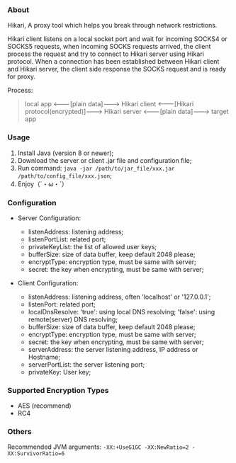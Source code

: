 ### About
Hikari, A proxy tool which helps you break through network restrictions.

Hikari client listens on a local socket port and wait for incoming SOCKS4 or SOCKS5 requests,
when incoming SOCKS requests arrived, the client process the request and try to connect to Hikari server using Hikari protocol.
When a connection has been established between Hikari client and Hikari server,
the client side response the SOCKS request and is ready for proxy.

Process:

> local app <---[plain data]---> Hikari client <---[Hikari protocol(encrypted)]---> Hikari server <---[plain data]---> target app

### Usage
1. Install Java (version 8 or newer);
2. Download the server or client .jar file and configuration file;
3. Run command: ```java -jar /path/to/jar_file/xxx.jar /path/to/config_file/xxx.json```;
4. Enjoy（´・ω・`）

### Configuration
* Server Configuration:
  * listenAddress: listening address;
  * listenPortList: related port;
  * privateKeyList: the list of allowed user keys;
  * bufferSize: size of data buffer, keep default 2048 please;
  * encryptType: encryption type, must be same with server;
  * secret: the key when encrypting, must be same with server;

* Client Configuration:
  * listenAddress: listening address, often 'localhost' or '127.0.0.1';
  * listenPort: related port;
  * localDnsResolve: 'true': using local DNS resolving; 'false': using remote(server) DNS resolving;
  * bufferSize: size of data buffer, keep default 2048 please;
  * encryptType: encryption type, must be same with server;
  * secret: the key when encrypting, must be same with server;
  * serverAddress: the server listening address, IP address or Hostname;
  * serverPortList: the server listening port;
  * privateKey: User key;
  
### Supported Encryption Types
  * AES (recommend)
  * RC4

### Others
Recommended JVM arguments: ```-XX:+UseG1GC -XX:NewRatio=2 -XX:SurvivorRatio=6```
